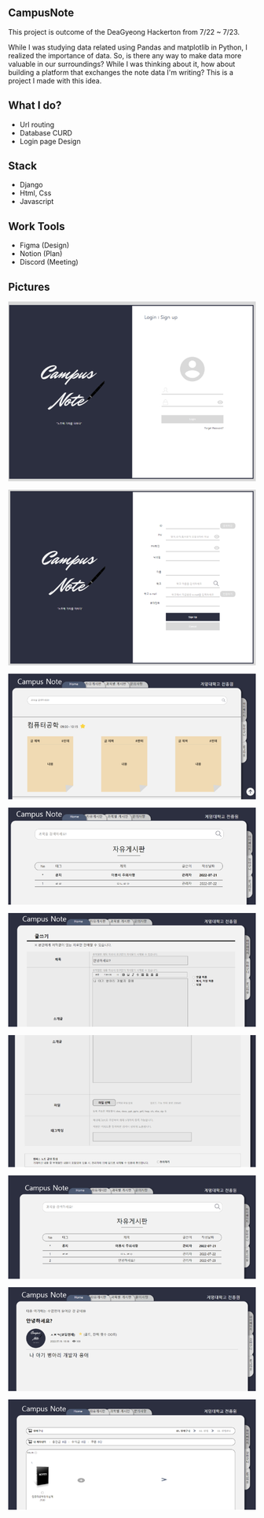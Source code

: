 ## CampusNote

This project is outcome of the DeaGyeong Hackerton from 7/22 ~ 7/23.

While I was studying data related using Pandas and matplotlib in Python, I realized the importance of data. So, is there any way to make data more valuable in our surroundings? While I was thinking about it, how about building a platform that exchanges the note data I'm writing? This is a project I made with this idea.

## What I do?

- Url routing
- Database CURD
- Login page Design

## Stack

- Django
- Html, Css
- Javascript

## Work Tools

- Figma (Design)
- Notion (Plan)
- Discord (Meeting)

## Pictures

<p align= "center">
 <img src= "./img/1.png">
</p>
<p align= "center">
 <img src= "./img/2.png">
</p>
<p align= "center">
 <img src= "./img/3.png">
</p>
<p align= "center">
 <img src= "./img/4.png">
</p>
<p align= "center">
 <img src= "./img/5.png">
</p>
<p align= "center">
 <img src= "./img/6.png">
</p>
<p align= "center">
 <img src= "./img/7.png">
</p>
<p align= "center">
 <img src= "./img/8.png">
</p>
<p align= "center">
 <img src= "./img/9.png">
</p>

<br>
